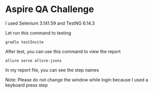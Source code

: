 # Aspire QA Challenge
I used Selenium 3.141.59 and TestNG 6.14.3

Let run this command to testing

`gradle testInvite`

After test, you can use this command to view the report

`allure serve allure-jsons`

In my report file, you can see the step names

Note: Please do not change the window while login because I used a keyboard press step
